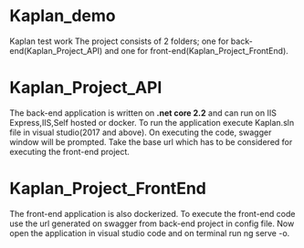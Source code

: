 # Kaplan_demo
Kaplan test work 
The project consists of 2 folders; one for back-end(Kaplan_Project_API) and one for front-end(Kaplan_Project_FrontEnd).
# Kaplan_Project_API
The back-end application is written on  **.net core 2.2** and can run on IIS Express,IIS,Self hosted  or docker. To run the application execute Kaplan.sln file in visual studio(2017 and above). On executing the code, swagger window will be prompted. Take the base url which has to be considered for executing the front-end project.
# Kaplan_Project_FrontEnd
The front-end application is also dockerized. To execute the front-end code use the url generated on swagger from back-end project in config file. Now open the application in visual studio code and on terminal run ng serve -o.
